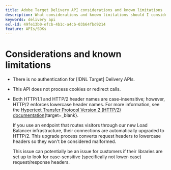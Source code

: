 ```yaml
---
title: Adobe Target Delivery API considerations and known limitations
description: What considerations and known limitations should I consider when using the [!UICONTROL Adobe Target Delivery API]?
keywords: delivery api
exl-id: 49fe13b0-efcb-4b1c-a4cb-03b64fbd9214
feature: APIs/SDKs
---
```

# Considerations and known limitations

* There is no authentication for [!DNL Target] Delivery APIs.
* This API does not process cookies or redirect calls.
* Both HTTP/1.1 and HTTP/2 header names are case-insensitive; however, HTTP/2 enforces lowercase header names. For more information, see the [Hypertext Transfer Protocol Version 2 (HTTP/2) documentation](https://www.rfc-editor.org/rfc/rfc7540#section-8.1.2){target=_blank}.

  If you use an endpoint that routes visitors through our new Load Balancer infrastructure, their connections are automatically upgraded to HTTP/2. This upgrade process converts request headers to lowercase headers so they won't be considered malformed.

  This issue can potentially be an issue for customers if their libraries are set up to look for case-sensitive (specifically not lower-case) request/response headers.
